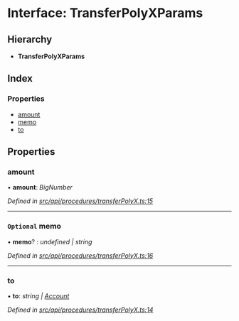 # Interface: TransferPolyXParams

## Hierarchy

* **TransferPolyXParams**

## Index

### Properties

* [amount](transferpolyxparams.md#amount)
* [memo](transferpolyxparams.md#optional-memo)
* [to](transferpolyxparams.md#to)

## Properties

###  amount

• **amount**: *BigNumber*

*Defined in [src/api/procedures/transferPolyX.ts:15](https://github.com/PolymathNetwork/polymesh-sdk/blob/524b0225/src/api/procedures/transferPolyX.ts#L15)*

___

### `Optional` memo

• **memo**? : *undefined | string*

*Defined in [src/api/procedures/transferPolyX.ts:16](https://github.com/PolymathNetwork/polymesh-sdk/blob/524b0225/src/api/procedures/transferPolyX.ts#L16)*

___

###  to

• **to**: *string | [Account](../classes/account.md)*

*Defined in [src/api/procedures/transferPolyX.ts:14](https://github.com/PolymathNetwork/polymesh-sdk/blob/524b0225/src/api/procedures/transferPolyX.ts#L14)*
